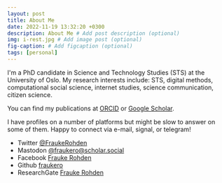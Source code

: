 ```yaml
---
layout: post
title: About Me
date: 2022-11-19 13:32:20 +0300
description: About Me # Add post description (optional)
img: i-rest.jpg # Add image post (optional)
fig-caption: # Add figcaption (optional)
tags: [personal]
---
```


I'm a PhD candidate in Science and Technology Studies (STS) at the University of Oslo. 
My research interests include: STS, digital methods, computational social science, internet studies, science communication, citizen science.

You can find my publications at [ORCID](https://orcid.org/0000-0002-1532-3940) or [Google Scholar](https://scholar.google.com/citations?user=-5F1IZkAAAAJ&hl=en&oi=ao).

I have profiles on a number of platforms but might be slow to answer on some of them. Happy to connect via e-mail, signal, or telegram!
* Twitter [@FraukeRohden](https://twitter.com/FraukeRohden)
* Mastodon [@fraukero@scholar.social](https://scholar.social/@fraukero)
* Facebook [Frauke Rohden](https://www.facebook.com/frauke.rohden)
* Github [fraukero](https://github.com/fraukero)
* ResearchGate [Frauke Rohden](https://www.researchgate.net/profile/Frauke-Rohden)
